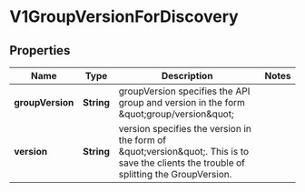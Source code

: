 

# V1GroupVersionForDiscovery

## Properties

Name | Type | Description | Notes
------------ | ------------- | ------------- | -------------
**groupVersion** | **String** | groupVersion specifies the API group and version in the form \&quot;group/version\&quot; | 
**version** | **String** | version specifies the version in the form of \&quot;version\&quot;. This is to save the clients the trouble of splitting the GroupVersion. | 



